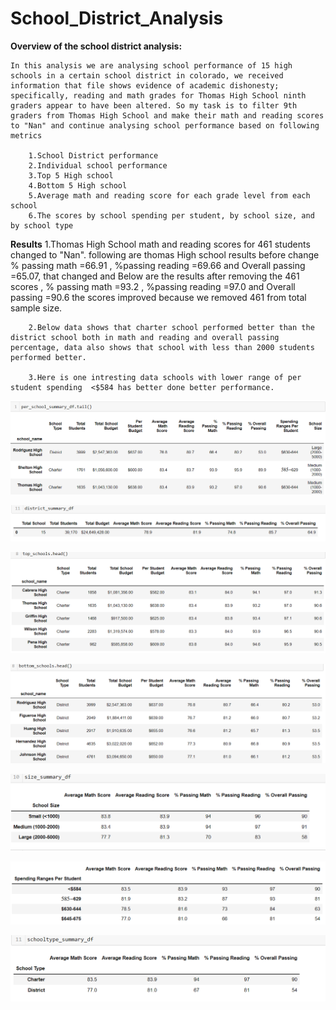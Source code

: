 # School_District_Analysis

**Overview of the school district analysis:**
    
    In this analysis we are analysing school performance of 15 high schools in a certain school district in colorado, we received information that file shows evidence of academic dishonesty; specifically, reading and math grades for Thomas High School ninth graders appear to have been altered. So my task is to filter 9th graders from Thomas High School and make their math and reading scores to "Nan" and continue analysing school performance based on following metrics
            
        1.School District performance 
        2.Individual school performance 
        3.Top 5 High school 
        4.Bottom 5 High school
        5.Average math and reading score for each grade level from each school
        6.The scores by school spending per student, by school size, and by school type

**Results**
        1.Thomas High School math and reading scores for 461 students changed to 
        "Nan". following are thomas High school results before change % passing math =66.91 , %passing reading =69.66 and Overall passing =65.07, that changed and Below are the results after removing the 461 scores , % passing math =93.2 , %passing reading =97.0 and Overall passing =90.6 the scores improved because we removed 461 from total sample size.

        2.Below data shows that charter school performed better than the district school both in math and reading and overall passing percentage, data also shows that school with less than 2000 students performed better.

        3.Here is one intresting data schools with lower range of per student spending  <$584 has better done better performance.
        

![ths](resources/THS.PNG)

![School District performance ](resources/districtsummary.PNG)

![Top 5 High school  ](resources/top5.PNG)

![bottom 5 High school  ](resources/bottom5.PNG)

![school size  ](resources/sizesummary.PNG)

![school spending  ](resources/spending.PNG)

![school type  ](resources/schooltype.PNG)